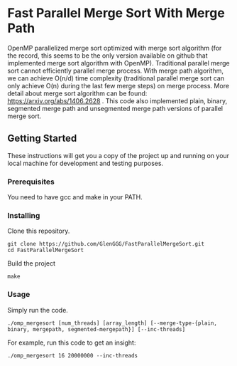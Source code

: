 # Fast Parallel Merge Sort With Merge Path

OpenMP parallelized merge sort optimized with merge sort algorithm (for the record, this seems to be the only version available on github that implemented merge sort algorithm with OpenMP). Traditional parallel merge sort cannot efficiently parallel merge process. With merge path algorithm, we can achieve O(n/d) time complexity (traditional parallel merge sort can only achieve O(n) during the last few merge steps) on merge process. More detail about merge sort algorithm can be found: https://arxiv.org/abs/1406.2628 . This code also implemented plain, binary, segmented merge path and unsegmented merge path versions of parallel merge sort.

## Getting Started

These instructions will get you a copy of the project up and running on your local machine for development and testing purposes.

### Prerequisites

You need to have gcc and make in your PATH.

### Installing

Clone this repository.

```
git clone https://github.com/GlenGGG/FastParallelMergeSort.git
cd FastParallelMergeSort
```

Build the project

```
make
```

### Usage

Simply run the code.

```
./omp_mergesort [num_threads] [array_length] [--merge-type-{plain, binary, mergepath, segmented-mergepath}] [--inc-threads]
```

For example, run this code to get an insight:

```
./omp_mergesort 16 20000000 --inc-threads
```

